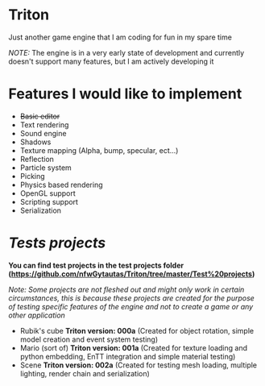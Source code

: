 # Triton
Just another game engine that I am coding for fun in my spare time

*NOTE:* The engine is in a very early state of development and currently doesn't support many features, but I am actively developing it


# Features I would like to implement
* ~~Basic editor~~
* Text rendering
* Sound engine
* Shadows
* Texture mapping (Alpha, bump, specular, ect...)
* Reflection
* Particle system
* Picking
* Physics based rendering
* OpenGL support
* Scripting support
* Serialization

# *Tests projects*

**You can find test projects in the test projects folder (https://github.com/nfwGytautas/Triton/tree/master/Test%20projects)**

*Note: Some projects are not fleshed out and might only work in certain circumstances, this is because these projects are created for the purpose of testing specific features of the engine and not to create a game or any other application*
* Rubik's cube **Triton version: 000a** (Created for object rotation, simple model creation and event system testing)
* Mario (sort of) **Triton version: 001a** (Created for texture loading and python embedding, EnTT integration and simple material testing)
* Scene **Triton version: 002a** (Created for testing mesh loading, multiple lighting, render chain and serialization)
